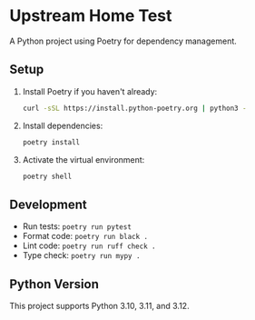 # Upstream Home Test

A Python project using Poetry for dependency management.

## Setup

1. Install Poetry if you haven't already:
   ```bash
   curl -sSL https://install.python-poetry.org | python3 -
   ```

2. Install dependencies:
   ```bash
   poetry install
   ```

3. Activate the virtual environment:
   ```bash
   poetry shell
   ```

## Development

- Run tests: `poetry run pytest`
- Format code: `poetry run black .`
- Lint code: `poetry run ruff check .`
- Type check: `poetry run mypy .`

## Python Version

This project supports Python 3.10, 3.11, and 3.12.
